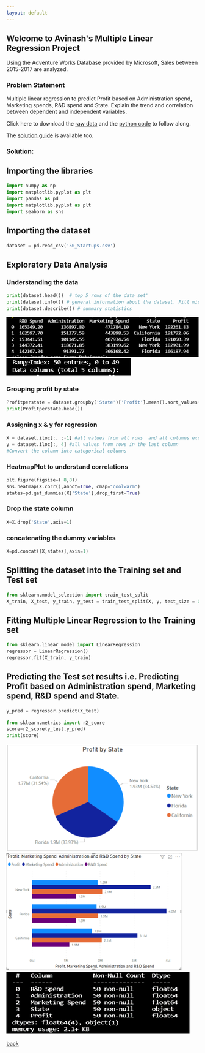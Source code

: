 ```yaml
---
layout: default
---
```


## Welcome to Avinash's Multiple Linear Regression Project

Using the Adventure Works Database provided by Microsoft, Sales between 2015-2017 are analyzed.

### Problem Statement
Multiple linear regression to predict Profit based on Administration spend, Marketing spends, R&D spend and State. Explain the trend and correlation between dependent and independent variables.		

Click here to download the [raw data](https://github.com/avixd/MultipleLinearRegressioninPython/blob/main/50_Startups.csv) and the [python code](https://github.com/avixd/MultipleLinearRegressioninPython/blob/main/multiple_linear_regression.py) to follow along.

The [solution guide](https://github.com/avixd/MultipleLinearRegressioninPython/blob/main/SolutionExplaination.pdf) is available too.

### Solution:

## Importing the libraries

```python
import numpy as np
import matplotlib.pyplot as plt
import pandas as pd
import matplotlib.pyplot as plt
import seaborn as sns
```


## Importing the dataset
```python
dataset = pd.read_csv('50_Startups.csv')
```

## Exploratory Data Analysis

### Understanding the data
```python
print(dataset.head())  # top 5 rows of the data set'
print(dataset.info()) # general information about the dataset. Fill missing values.
print(dataset.describe()) # summary statistics
```

![](https://github.com/avixd/dudaniavinash.github.io/blob/main/images/LR_head.png)
![](https://github.com/avixd/dudaniavinash.github.io/blob/main/images/LR_info.png)

### Grouping profit by state
```python
Profitperstate = dataset.groupby('State')['Profit'].mean().sort_values(ascending=False)
print(Profitperstate.head())
```


### Assigning x & y for regression
```python
X = dataset.iloc[:, :-1] #all values from all rows  and all columns excluding the last one
y = dataset.iloc[:, 4] #all values from rows in the last column
#Convert the column into categorical columns
```

### HeatmapPlot to understand correlations

```python
plt.figure(figsize=( 8,8))
sns.heatmap(X.corr(),annot=True, cmap="coolwarm")
states=pd.get_dummies(X['State'],drop_first=True)
```

### Drop the state column

```python
X=X.drop('State',axis=1)
```

### concatenating the dummy variables
```python
X=pd.concat([X,states],axis=1)
```


## Splitting the dataset into the Training set and Test set
```python
from sklearn.model_selection import train_test_split
X_train, X_test, y_train, y_test = train_test_split(X, y, test_size = 0.2, random_state = 0)
```


## Fitting Multiple Linear Regression to the Training set

```python
from sklearn.linear_model import LinearRegression
regressor = LinearRegression()
regressor.fit(X_train, y_train)
```
## Predicting the Test set results i.e. Predicting Profit based on Administration spend, Marketing spend, R&D spend and State.

```python
y_pred = regressor.predict(X_test)
```

```python
from sklearn.metrics import r2_score
score=r2_score(y_test,y_pred) 
print(score)
```

![](https://github.com/avixd/dudaniavinash.github.io/blob/main/images/profit.png)
![](https://github.com/avixd/dudaniavinash.github.io/blob/main/images/profit2.png)
![](https://github.com/avixd/dudaniavinash.github.io/blob/main/images/LR_null.png)


[back](./)